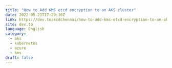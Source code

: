 ```yaml
---
title: "How to Add KMS etcd encryption to an AKS cluster"
date: 2022-05-21T17:29:16Z
link: https://dev.to/kcdchennai/how-to-add-kms-etcd-encryption-to-an-aks-cluster-2m69?utm_medium=RSS&utm_source=news.12bit.vn
site: dev.to
language: English
category:
  - aks
  - kubernetes
  - azure
  - kms
draft: false
---
```

